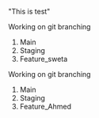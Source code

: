 "This is test"

Working on git branching

1. Main
2. Staging
3. Feature_sweta
 
Working on git branching
1. Main
2. Staging
3. Feature_Ahmed
